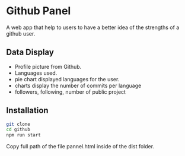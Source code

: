 # Github Panel
A web app that help to users to have a better idea of the strengths of a github user.

## Data Display
* Profile picture from Github.
* Languages used.
* pie chart displayed languages for the user.
* charts display the number of commits per language
* followers, following, number of public project

## Installation
```bash
git clone
cd github
npm run start
```

Copy full path of the file pannel.html inside of the dist folder.
